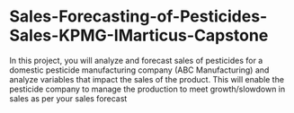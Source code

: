 # Sales-Forecasting-of-Pesticides-Sales-KPMG-IMarticus-Capstone
In this project, you will analyze and forecast sales of pesticides  for a domestic pesticide manufacturing company (ABC  Manufacturing) and analyze variables that impact the sales of  the product. This will enable the pesticide company to manage  the production to meet growth/slowdown in sales as per your  sales forecast

